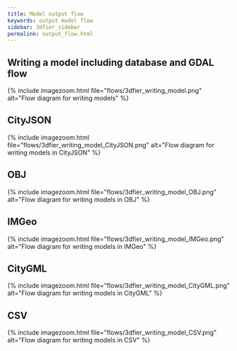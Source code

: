 ```yaml
---
title: Model output flow
keywords: output model flow
sidebar: 3dfier_sidebar
permalink: output_flow.html
---
```


## Writing a model including database and GDAL flow
{% include imagezoom.html file="flows/3dfier_writing_model.png" alt="Flow diagram for writing models" %}

## CityJSON
{% include imagezoom.html file="flows/3dfier_writing_model_CityJSON.png" alt="Flow diagram for writing models in CityJSON" %}

## OBJ
{% include imagezoom.html file="flows/3dfier_writing_model_OBJ.png" alt="Flow diagram for writing models in OBJ" %}

## IMGeo
{% include imagezoom.html file="flows/3dfier_writing_model_IMGeo.png" alt="Flow diagram for writing models in IMGeo" %}

## CityGML
{% include imagezoom.html file="flows/3dfier_writing_model_CityGML.png" alt="Flow diagram for writing models in CityGML" %}

## CSV
{% include imagezoom.html file="flows/3dfier_writing_model_CSV.png" alt="Flow diagram for writing models in CSV" %}

